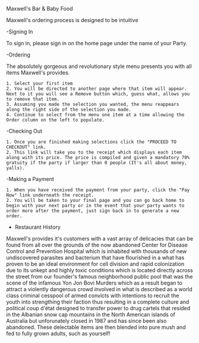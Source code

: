 Maxwell's Bar & Baby Food

Maxwell's ordering process is designed to be intuitive

-Signing In

To sign in, please sign in on the home page under the name of your Party.

-Ordering

The absolutely gorgeous and revolutionary style menu presents you with all items Maxwell's provides.

	1. Select your first item
	2. You will be directed to another page where that item will appear. Next to it you will see a Remove button which, guess what, allows you to remove that item.
	3. Assuming you made the selection you wanted, the menu reappears along the right side of the selection you made.
	4. Continue to select from the menu one item at a time allowing the Order column on the left to populate.

-Checking Out

	1. Once you are finished making selections click the "PROCEED TO CHECKOUT" link.
	2. This link will take you to the receipt which displays each item along with its price. The price is compiled and given a mandatory 70% gratuity if the party if larger than 0 people (It's all about money, yalls).

-Making a Payment

	1. When you have received the payment from your party, click the "Pay Now" link underneath the receipt.
	2. You will be taken to your final page and you can go back home to begin with your next party or in the event that your party wants to order more after the payment, just sign back in to generate a new order.

- Restaurant History

Maxwell's provides it's customers with a vast array of delicacies that can be found from all over the grounds of the now abandoned Center for Disease Control and Prevention Hospital which is inhabited with thousands of new undiscovered parasites and bacterium that have flourished in a what has proven to be an ideal environment for cell division and rapid colonization due to its unkept and highly toxic conditions which is located directly across the street from our founder's famous neighborhood public pool that was the scene of the infamous Yon Jon Bovi Murders which as a result began to attract a violently dangerous crowd involved in what is described as a world class criminal cesspool of armed convicts with intentions to recruit the youth into strengthing their faction thus resulting in a complete culture and political coup d'état designed to transfer power to drug cartels that resided in the Albanian snow cap mountains in the North American islands of Australia but unforunately closed in 1987 and has since been also abandoned. These delectable items are then blended into pure mush and fed to fully grown adults, such as yourself!